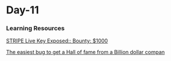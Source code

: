 <h1>Day-11</h1>

<h3> Learning Resources </h3>

[STRIPE Live Key Exposed:: Bounty: $1000](https://infosecwriteups.com/stripe-live-key-exposed-bounty-1000-dc670f2c5d9c)

[The easiest bug to get a Hall of fame from a Billion dollar compan](https://infosecwriteups.com/the-easiest-bug-to-get-a-hall-of-fame-from-a-billion-dollar-company-8278fd7b3035)
